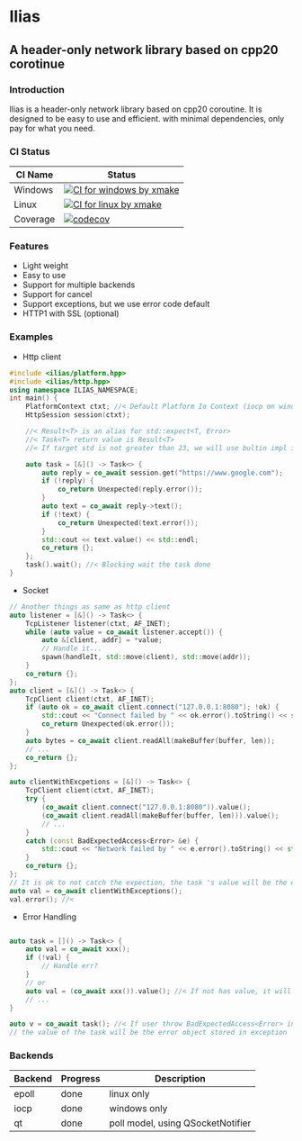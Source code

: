 # Ilias

## A header-only network library based on cpp20 corotinue

### Introduction

Ilias is a header-only network library based on cpp20 coroutine. It is designed to be easy to use and efficient.
with minimal dependencies, only pay for what you need.

### CI Status

| CI Name | Status |
| --------- | ------- |
| Windows  | [![CI for windows by xmake](https://github.com/BusyStudent/Ilias/actions/workflows/xmake-test-on-windows.yml/badge.svg)](https://github.com/BusyStudent/Ilias/actions/workflows/xmake-test-on-windows.yml) |
| Linux    | [![CI for linux by xmake](https://github.com/BusyStudent/Ilias/actions/workflows/xmake-test-on-linux.yml/badge.svg)](https://github.com/BusyStudent/Ilias/actions/workflows/xmake-test-on-linux.yml) |
| Coverage | [![codecov](https://codecov.io/gh/BusyStudent/Ilias/graph/badge.svg?token=W9MQGIPX6F)](https://codecov.io/gh/BusyStudent/Ilias)|

### Features

- Light weight
- Easy to use
- Support for multiple backends
- Support for cancel
- Support exceptions, but we use error code default
- HTTP1 with SSL (optional)

### Examples

- Http client

``` cpp
#include <ilias/platform.hpp>
#include <ilias/http.hpp>
using namespace ILIAS_NAMESPACE;
int main() {
    PlatformContext ctxt; //< Default Platform Io Context (iocp on windows, epoll on linux), Or you can use your own
    HttpSession session(ctxt);

    //< Result<T> is an alias for std::expect<T, Error>
    //< Task<T> return value is Result<T>
    //< If target std is not greater than 23, we will use bultin impl instead

    auto task = [&]() -> Task<> {
        auto reply = co_await session.get("https://www.google.com");
        if (!reply) {
            co_return Unexpected(reply.error());
        }
        auto text = co_await reply->text();
        if (!text) {
            co_return Unexpected(text.error());
        }
        std::cout << text.value() << std::endl;
        co_return {};
    };
    task().wait(); //< Blocking wait the task done
}
```

- Socket

``` cpp
// Another things as same as http client
auto listener = [&]() -> Task<> {
    TcpListener listener(ctxt, AF_INET);
    while (auto value = co_await listener.accept()) {
        auto &[client, addr] = *value;
        // Handle it...
        spawn(handleIt, std::move(client), std::move(addr));
    }
    co_return {};
};
auto client = [&]() -> Task<> {
    TcpClient client(ctxt, AF_INET);
    if (auto ok = co_await client.connect("127.0.0.1:8080"); !ok) {
        std::cout << "Connect failed by " << ok.error().toString() << std::endl;
        co_return Unexpected(ok.error());
    }
    auto bytes = co_await client.readAll(makeBuffer(buffer, len));
    // ...
    co_return {};
};

auto clientWithExcpetions = [&]() -> Task<> {
    TcpClient client(ctxt, AF_INET);
    try {
        (co_await client.connect("127.0.0.1:8080")).value();
        (co_await client.readAll(makeBuffer(buffer, len))).value();
        // ...
    }
    catch (const BadExpectedAccess<Error> &e) {
        std::cout << "Network failed by " << e.error().toString() << std::endl;
    }
    co_return {};
};
// It is ok to not catch the expection, the task 's value will be the error stored in exception
auto val = co_await clientWithExceptions();
val.error(); //< 

```

- Error Handling

``` cpp

auto task = []() -> Task<> {
    auto val = co_await xxx();
    if (!val) {
        // Handle err?
    }
    // or
    auto val = (co_await xxx()).value(); //< If not has value, it will throw BadExpectedAccess<Error>
    // ...
}

auto v = co_await task(); //< If user throw BadExpectedAccess<Error> in task
// the value of the task will be the error object stored in exception

```

### Backends

| Backend | Progress | Description |
| --------- | ---------- | ------------- |
| epoll     | done | linux only |
| iocp      | done | windows only |
| qt        | done | poll model, using QSocketNotifier |
